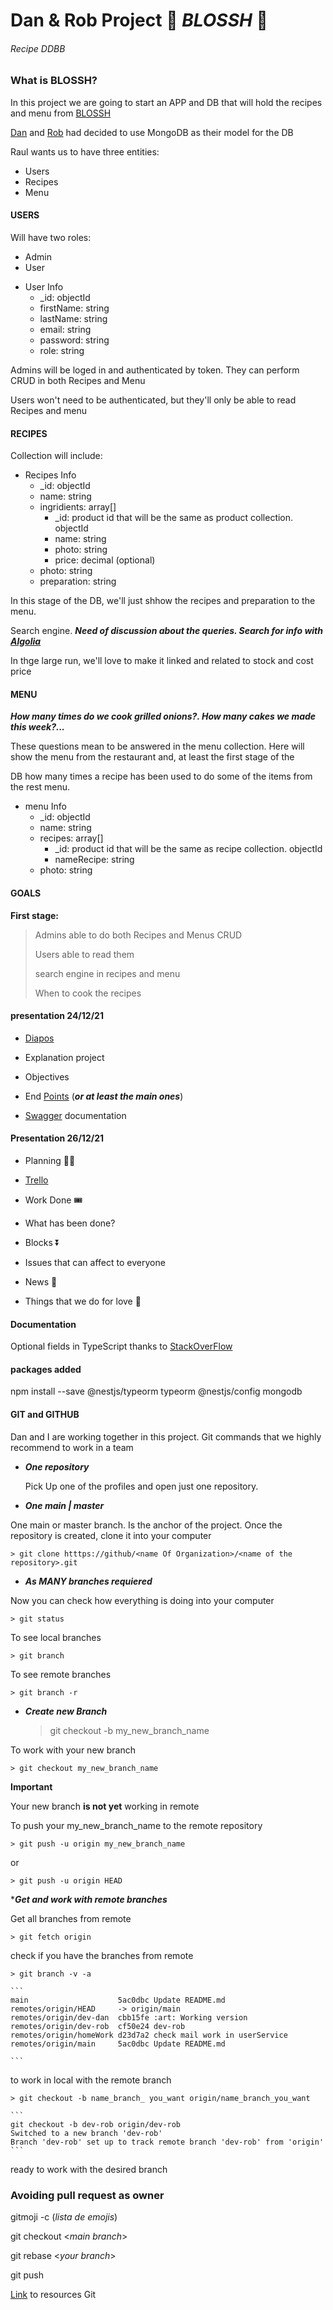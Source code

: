# Dan & Rob Project 🍔 ***BLOSSH*** 🍔

###### Recipe DDBB

### What is BLOSSH?

In this project we are going to start an APP and DB that will hold the recipes and menu from [BLOSSH](https://www.blossh.com/)

[Dan](https://github.com/dan-dm) and [Rob](https://github.com/naranjito72) had decided to use MongoDB as their model for the DB

Raul wants us to have three entities:

  * Users 
  * Recipes
  * Menu

#### USERS 

Will have two roles: 

  * Admin
  * User

<ul>
  <li>User Info
    <ul>
      <li>_id: objectId</li>
      <li>firstName: string</li>
      <li>lastName: string</li>
      <li>email: string</li>
      <li>password: string</li>
      <li>role: string</li>
    </ul>
  </li>
</ul> 

Admins will be loged in and authenticated by token. They can perform CRUD in both Recipes and Menu

Users won't need to be authenticated, but they'll only be able to read Recipes and menu

#### RECIPES

Collection will include:

<ul>
  <li>Recipes Info
    <ul>
      <li>_id: objectId</li>
      <li>name: string</li>
      <li>ingridients: array[]
        <ul>
          <li>_id: product id that will be the same as product collection. objectId</li>
          <li>name: string</li>
          <li>photo: string</li>
          <li>price: decimal (optional)</li>
        </ul>  
      </li>
      <li>photo: string</li>
      <li>preparation: string</li>
    </ul>
  </li>
</ul> 

In this stage of the DB, we'll just shhow the recipes and preparation to the menu. 

Search engine. ___Need of discussion about the queries. Search for info with [*Algolia*](https://www.algolia.com)___

In thge large run, we'll love to make it linked and related to stock and cost price

#### MENU

***How many times do we cook grilled onions?. How many cakes we made this week?...*** 

These questions mean to be answered in the menu collection. Here will show the menu from the restaurant and, at least the first stage of the 

DB how many times a recipe has been used to do some of the items from the rest menu.

<ul>
  <li>menu Info
    <ul>
      <li>_id: objectId</li>
      <li>name: string</li>
      <li>recipes: array[]
        <ul>
          <li>_id: product id that will be the same as recipe collection. objectId</li>
          <li>nameRecipe: string</li>
        </ul>  
      </li>
      <li>photo: string</li>
    </ul>
  </li>
</ul> 

#### GOALS

**First stage:**

> Admins able to do both Recipes and Menus CRUD
>
> Users able to read them
>
> search engine in recipes and menu
>
> When to cook the recipes

#### presentation 24/12/21

 * [Diapos](https://slides.com/naranjito72/deck/fullscreen#/recetario-blossh) 

 * Explanation project

 * Objectives

 * End [Points](https://documenter.getpostman.com/view/9175109/UVJYLzEw) (___or at least the main ones___)

 * [Swagger](https://proyecto-rob-y-dan.herokuapp.com/test/) documentation

#### Presentation 26/12/21

 * Planning 🚴‍♂️
  - [Trello](https://trello.com/b/hgAzmca5/proyecto-m4-dan-y-roberto-recetario-blossh)

 * Work Done 🎟️
  - What has been done?
  
 * Blocks ⏬
  - Issues that can affect to everyone
  
 * News 📰
  - Things that we do for love 🤎

#### Documentation

Optional fields in TypeScript thanks to [StackOverFlow](https://stackoverflow.com/questions/14142071/typescript-and-field-initializers)

#### packages added 

npm install --save @nestjs/typeorm typeorm @nestjs/config mongodb

#### GIT and GITHUB

Dan and I are working together in this project. Git commands that we highly recommend to work in a team

* ___One repository___
	
	Pick Up one of the profiles and open just one repository. 
	
* ___One main | master___
	
One main or master branch. Is the anchor of the project. Once the repository is created, clone it into your computer
	
	> git clone htttps://github/<name Of Organization>/<name of the repository>.git
	
* ___As MANY branches requiered___
	
Now you can check how everything is doing into your computer
	
	> git status
	
To see local branches
	
	> git branch 
	
To see remote branches
	
	> git branch -r
	
* ___Create new Branch___
	
	> git checkout -b my_new_branch_name
	
To work with your new branch
	
	> git checkout my_new_branch_name
	
**Important**
	
Your new branch **is not yet** working in remote
	
To push your my_new_branch_name to the remote repository
	
	> git push -u origin my_new_branch_name
	
or
	
	> git push -u origin HEAD
	
*___Get and work with remote branches___
	
Get all branches from remote
	
	> git fetch origin
	
check if you have the branches from remote
	
	> git branch -v -a
	
	```
	main                    5ac0dbc Update README.md
    remotes/origin/HEAD     -> origin/main
    remotes/origin/dev-dan  cbb15fe :art: Working version
    remotes/origin/dev-rob  cf50e24 dev-rob
    remotes/origin/homeWork d23d7a2 check mail work in userService
    remotes/origin/main     5ac0dbc Update README.md

	```
to work in local with the remote branch
	
	> git checkout -b name_branch_ you_want origin/name_branch_you_want
	
	```
	git checkout -b dev-rob origin/dev-rob
	Switched to a new branch 'dev-rob'
	Branch 'dev-rob' set up to track remote branch 'dev-rob' from 'origin'
	```
ready to work with the desired branch

### Avoiding pull request as owner

gitmoji -c (*lista de emojis*)

git checkout <*main branch*>

git rebase <*your branch*>

git push


	
[Link](https://www.nobledesktop.com/learn/git/git-branches) to resources Git

